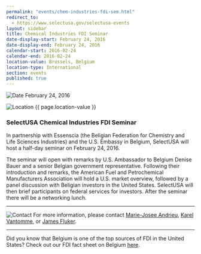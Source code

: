 ```yaml
---
permalink: "events/chem-industries-fdi-sem.html"
redirect_to:
  - https://www.selectusa.gov/selectusa-events
layout: sidebar
title: Chemical Industries FDI Seminar
date-display-start: February 24, 2016
date-display-end: February 24, 2016
calendar-start: 2016-02-24
calendar-end: 2016-02-24
location-value: Brussels, Belgium
location-type: International
section: events
published: true
---
```

 

![Date](https://google.github.io/material-design-icons/action/svg/design/ic_event_24px.svg "Date") February 24, 2016

![Location](http://google.github.io/material-design-icons/social/svg/design/ic_location_city_24px.svg "Location") {{ page.location-value }}

### SelectUSA Chemical Industries FDI Seminar

In partnership with Essenscia (the Beligian Federation for Chemistry and Life Sciences Industries) and the U.S. Embassy in Belgium, SelectUSA will host a half-day seminar on February 24, 2016.

The seminar will open with remarks by U.S. Ambassador to Belgium Denise Bauer and a senior Belgian government representative. Following their introduction and remarks, the American Fuel and Petrochemical Manufacturers Association will hold a U.S. market overview, followed by a panel discussion with Beligian investors in the United States. SelectUSA will then brief participants on federal services for investors. After the seminar there will be a networking lunch.

---

![Contact](https://google.github.io/material-design-icons/action/svg/design/ic_question_answer_24px.svg "Contact") For more information, please contact [Marie-Josee Andrieu](mailto:Marie-Josee.Andrieu@trade.gov?Subject=SelectUSA%20Chemical%20Industries%20FDI%20Seminar%20Info%20Request), [Karel Vantomme](mailto:Karel.Vantomme@trade.gov?Subject=SelectUSA%20Chemical%20Industries%20FDI%20Seminar%20Info%20Request), or [James Fluker](mailto:James.Fluker@trade.gov?Subject=SelectUSA%20Chemical%20Industries%20FDI%20Seminar%20Info%20Request).

---

Did you know that Belgium is one of the top sources of FDI in the United States? Check out our FDI fact sheet on Belgium [here](http://selectusa.commerce.gov/country-fact-sheets/Belgium_Fact_Sheet.pdf).
